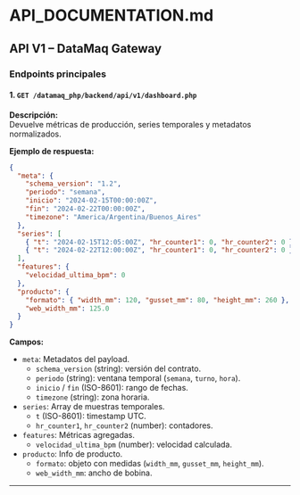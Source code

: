 # API_DOCUMENTATION.md
## API V1 – DataMaq Gateway

### Endpoints principales

#### 1. `GET /datamaq_php/backend/api/v1/dashboard.php`

**Descripción:**  
Devuelve métricas de producción, series temporales y metadatos normalizados.

**Ejemplo de respuesta:**
```json
{
  "meta": {
    "schema_version": "1.2",
    "periodo": "semana",
    "inicio": "2024-02-15T00:00:00Z",
    "fin": "2024-02-22T00:00:00Z",
    "timezone": "America/Argentina/Buenos_Aires"
  },
  "series": [
    { "t": "2024-02-15T12:05:00Z", "hr_counter1": 0, "hr_counter2": 0 },
    { "t": "2024-02-22T12:00:00Z", "hr_counter1": 0, "hr_counter2": 0 }
  ],
  "features": {
    "velocidad_ultima_bpm": 0
  },
  "producto": {
    "formato": { "width_mm": 120, "gusset_mm": 80, "height_mm": 260 },
    "web_width_mm": 125.0
  }
}
```

**Campos:**

- `meta`: Metadatos del payload.
  - `schema_version` (string): versión del contrato.
  - `periodo` (string): ventana temporal (`semana`, `turno`, `hora`).
  - `inicio` / `fin` (ISO-8601): rango de fechas.
  - `timezone` (string): zona horaria.
- `series`: Array de muestras temporales.
  - `t` (ISO-8601): timestamp UTC.
  - `hr_counter1`, `hr_counter2` (number): contadores.
- `features`: Métricas agregadas.
  - `velocidad_ultima_bpm` (number): velocidad calculada.
- `producto`: Info de producto.
  - `formato`: objeto con medidas (`width_mm`, `gusset_mm`, `height_mm`).
  - `web_width_mm`: ancho de bobina.

---

